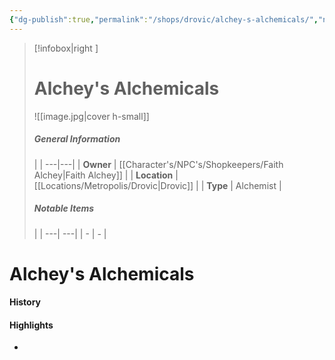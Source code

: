 ```yaml
---
{"dg-publish":true,"permalink":"/shops/drovic/alchey-s-alchemicals/","noteIcon":""}
---
```


>[!infobox|right ]
># **Alchey's Alchemicals**
>![[image.jpg\|cover h-small]]
>##### **General Information**
>| | 
>---|---|
>| **Owner** | [[Character's/NPC's/Shopkeepers/Faith Alchey\|Faith Alchey]] |
>| **Location** | [[Locations/Metropolis/Drovic\|Drovic]] |
>| **Type** | Alchemist |
>##### **Notable Items**
>| |
>---| ---|
>| - | *-* |

# Alchey's Alchemicals

#### History
#### Highlights

- 